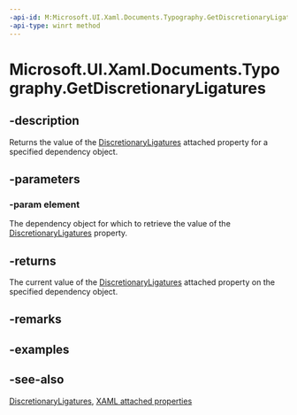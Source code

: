 ```yaml
---
-api-id: M:Microsoft.UI.Xaml.Documents.Typography.GetDiscretionaryLigatures(Microsoft.UI.Xaml.DependencyObject)
-api-type: winrt method
---
```


<!-- Method syntax
public bool GetDiscretionaryLigatures(Windows.UI.Xaml.DependencyObject element)
-->

# Microsoft.UI.Xaml.Documents.Typography.GetDiscretionaryLigatures

## -description
Returns the value of the [DiscretionaryLigatures](typography_discretionaryligatures.md) attached property for a specified dependency object.

## -parameters
### -param element
The dependency object for which to retrieve the value of the [DiscretionaryLigatures](typography_discretionaryligatures.md) property.

## -returns
The current value of the [DiscretionaryLigatures](typography_discretionaryligatures.md) attached property on the specified dependency object.

## -remarks

## -examples

## -see-also

[DiscretionaryLigatures](typography_discretionaryligatures.md), [XAML attached properties](/windows/uwp/xaml-platform/attached-properties-overview)
